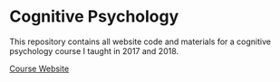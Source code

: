 #  Cognitive Psychology

This repository contains all website code and materials for a cognitive psychology course I taught in 2017 and 2018.

[Course Website](https://nbrosowsky.github.io/course-materials/cognitive-psychology-2017/index.html)

